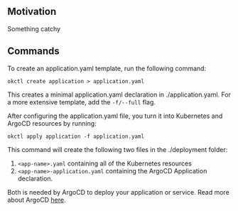 
## Motivation

Something catchy

## Commands

To create an application.yaml template, run the following command:

`okctl create application > application.yaml`

This creates a minimal application.yaml declaration in ./application.yaml. For a more extensive template, add the `-f/--full` flag.

After configuring the application.yaml file, you turn it into Kubernetes and ArgoCD resources by running:

`okctl apply application -f application.yaml`

This command will create the following two files in the ./deployment folder:
1. `<app-name>.yaml` containing all of the Kubernetes resources
2. `<app-name>-application.yaml` containing the ArgoCD Application declaration.

Both is needed by ArgoCD to deploy your application or service. Read more about ArgoCD [here](https://okctl.io/deployment/argocd/).
